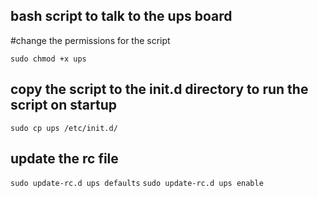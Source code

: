 ## bash script to talk to the ups board

#change the permissions for the script 

  `sudo chmod +x ups`

## copy the script to the init.d directory to run the script on startup

  `sudo cp ups /etc/init.d/`

## update the rc file

  `sudo update-rc.d ups defaults`
  `sudo update-rc.d ups enable`
